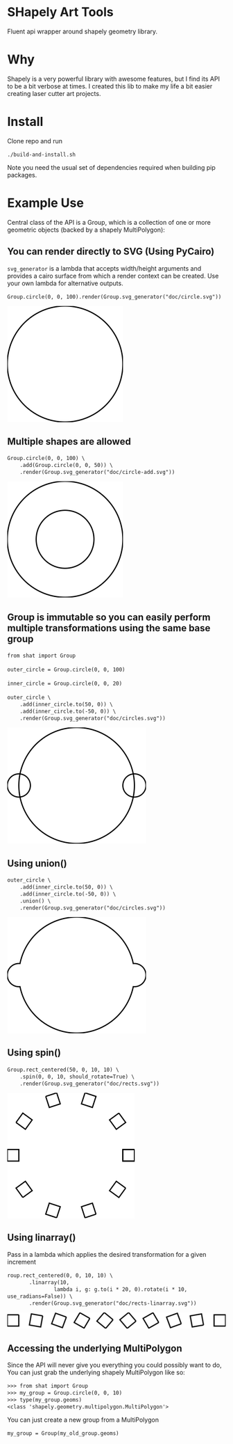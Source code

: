# SHapely Art Tools

Fluent api wrapper around shapely geometry library.

# Why
Shapely is a very powerful library with awesome features,
but I find its API to be a bit verbose at times. I created
this lib to make my life a bit easier creating laser cutter
art projects.

# Install

Clone repo and run
```
./build-and-install.sh
```

Note you need the usual set of dependencies required when building pip packages.

# Example Use

Central class of the API is a Group, which is a collection of one or more
geometric objects (backed by a shapely MultiPolygon):

## You can render directly to SVG (Using PyCairo)

`svg_generator` is a lambda that accepts width/height arguments and provides
a cairo surface from which a render context can be created. Use your own
lambda for alternative outputs.

```
Group.circle(0, 0, 100).render(Group.svg_generator("doc/circle.svg"))
```

![Generated SVG](./doc/circle.svg)

## Multiple shapes are allowed

```
Group.circle(0, 0, 100) \
    .add(Group.circle(0, 0, 50)) \
    .render(Group.svg_generator("doc/circle-add.svg"))
```

![Generated SVG](./doc/circle-add.svg)

## Group is immutable so you can easily perform multiple transformations using the same base group

```
from shat import Group

outer_circle = Group.circle(0, 0, 100)

inner_circle = Group.circle(0, 0, 20)

outer_circle \
    .add(inner_circle.to(50, 0)) \
    .add(inner_circle.to(-50, 0)) \
    .render(Group.svg_generator("doc/circles.svg"))

```

![Generated SVG](./doc/circles.svg)

## Using union()

```
outer_circle \
    .add(inner_circle.to(50, 0)) \
    .add(inner_circle.to(-50, 0)) \
    .union() \
    .render(Group.svg_generator("doc/circles.svg"))
```

![Generated SVG](./doc/circles-union.svg)

## Using spin()

```
Group.rect_centered(50, 0, 10, 10) \
    .spin(0, 0, 10, should_rotate=True) \
    .render(Group.svg_generator("doc/rects.svg"))
```

![Generated SVG](./doc/rects.svg)

## Using linarray()

Pass in a lambda which applies the desired transformation for a given increment

```
roup.rect_centered(0, 0, 10, 10) \
       .linarray(10,
               lambda i, g: g.to(i * 20, 0).rotate(i * 10, use_radians=False)) \
       .render(Group.svg_generator("doc/rects-linarray.svg"))
```

![Generated SVG](./doc/rects-linarray.svg)

## Accessing the underlying MultiPolygon

Since the API will never give you everything you could possibly want to do,
You can just grab the underlying shapely MultiPolygon like so:

```
>>> from shat import Group
>>> my_group = Group.circle(0, 0, 10)
>>> type(my_group.geoms)
<class 'shapely.geometry.multipolygon.MultiPolygon'>
```

You can just create a new group from a MultiPolygon

```
my_group = Group(my_old_group.geoms)
```


